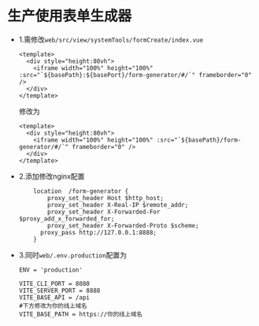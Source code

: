 # 生产使用表单生成器

- 1.需修改`web/src/view/systemTools/formCreate/index.vue`

  ```
  <template>
    <div style="height:80vh">
      <iframe width="100%" height="100%" :src="`${basePath}:${basePort}/form-generator/#/`" frameborder="0" />
    </div>
  </template>
  ```

  修改为

  ```
  <template>
    <div style="height:80vh">
      <iframe width="100%" height="100%" :src="`${basePath}/form-generator/#/`" frameborder="0" />
    </div>
  </template>
  ```

  

- 2.添加修改nginx配置

  ```
      location  /form-generator {
          proxy_set_header Host $http_host;
          proxy_set_header X-Real-IP $remote_addr;
          proxy_set_header X-Forwarded-For $proxy_add_x_forwarded_for;
          proxy_set_header X-Forwarded-Proto $scheme;
      	proxy_pass http://127.0.0.1:8888;
      }
  ```

  

- 3.同时`web/.env.production`配置为

  ```
  ENV = 'production'
  
  VITE_CLI_PORT = 8080
  VITE_SERVER_PORT = 8888
  VITE_BASE_API = /api
  #下方修改为你的线上域名
  VITE_BASE_PATH = https://你的线上域名
  ```

  

